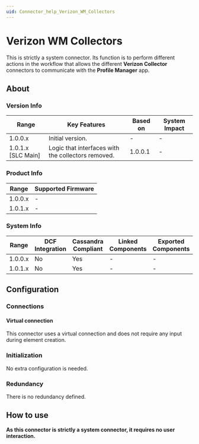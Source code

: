 ```yaml
---
uid: Connector_help_Verizon_WM_Collectors
---
```


# Verizon WM Collectors

This is strictly a system connector. Its function is to perform different actions in the workflow that allows the different **Verizon Collector** connectors to communicate with the **Profile Manager** app.

## About

### Version Info

| **Range**            | **Key Features**                                   | **Based on** | **System Impact** |
|----------------------|----------------------------------------------------|--------------|-------------------|
| 1.0.0.x              | Initial version.                                   | \-           | \-                |
| 1.0.1.x \[SLC Main\] | Logic that interfaces with the collectors removed. | 1.0.0.1      | \-                |

### Product Info

| Range     | Supported Firmware     |
|-----------|------------------------|
| 1.0.0.x   | \-                     |
| 1.0.1.x   | \-                     |

### System Info

| Range     | DCF Integration     | Cassandra Compliant     | Linked Components     | Exported Components     |
|-----------|---------------------|-------------------------|-----------------------|-------------------------|
| 1.0.0.x   | No                  | Yes                     | \-                    | \-                      |
| 1.0.1.x   | No                  | Yes                     | \-                    | \-                      |

## Configuration

### Connections

#### Virtual connection

This connector uses a virtual connection and does not require any input during element creation.

### Initialization

No extra configuration is needed.

### Redundancy

There is no redundancy defined.

## How to use

**As this connector is strictly a system connector, it requires no user interaction.**
